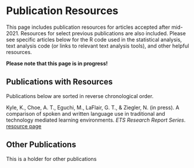# Publication Resources
This page includes publication resources for articles accepted after mid-2021. Resources for select previous publications are also included. Please see specific articles below for the R code used in the statistical analysis, text analysis code (or links to relevant text analysis tools), and other helpful resources.

**Please note that this page is in progress!**

## Publications with Resources
Publications below are sorted in reverse chronological order.

Kyle, K., Choe, A. T., Eguchi, M., LaFlair, G. T., & Ziegler, N. (in press). A comparison of spoken and written language use in traditional and technology mediated learning environments. *ETS Research Report Series*. [resource page]()

## Other Publications
This is a holder for other publications
